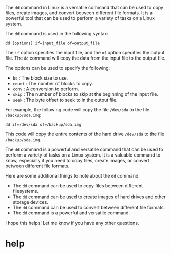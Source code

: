 The `dd` command in Linux is a versatile command that can be used to copy files, create images, and convert between different file formats. It is a powerful tool that can be used to perform a variety of tasks on a Linux system.

The `dd` command is used in the following syntax:

```
dd [options] if=input_file of=output_file
```

The `if` option specifies the input file, and the `of` option specifies the output file. The `dd` command will copy the data from the input file to the output file.

The options can be used to specify the following:

* `bs` : The block size to use.
* `count` : The number of blocks to copy.
* `conv` : A conversion to perform.
* `skip` : The number of blocks to skip at the beginning of the input file.
* `seek` : The byte offset to seek to in the output file.

For example, the following code will copy the file `/dev/sda` to the file `/backup/sda.img`:

```
dd if=/dev/sda of=/backup/sda.img
```

This code will copy the entire contents of the hard drive `/dev/sda` to the file `/backup/sda.img`.

The `dd` command is a powerful and versatile command that can be used to perform a variety of tasks on a Linux system. It is a valuable command to know, especially if you need to copy files, create images, or convert between different file formats.

Here are some additional things to note about the `dd` command:

* The `dd` command can be used to copy files between different filesystems.
* The `dd` command can be used to create images of hard drives and other storage devices.
* The `dd` command can be used to convert between different file formats.
* The `dd` command is a powerful and versatile command.

I hope this helps! Let me know if you have any other questions.




# help 

```

```
